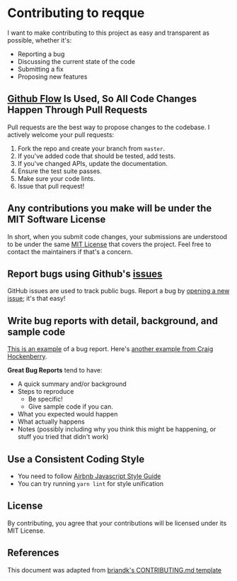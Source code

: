 # Contributing to reqque

I want to make contributing to this project as easy and transparent as possible, whether it's:

- Reporting a bug
- Discussing the current state of the code
- Submitting a fix
- Proposing new features

## [Github Flow](https://guides.github.com/introduction/flow/index.html) Is Used, So All Code Changes Happen Through Pull Requests

Pull requests are the best way to propose changes to the codebase. I actively welcome your pull requests:

1. Fork the repo and create your branch from `master`.
2. If you've added code that should be tested, add tests.
3. If you've changed APIs, update the documentation.
4. Ensure the test suite passes.
5. Make sure your code lints.
6. Issue that pull request!

## Any contributions you make will be under the MIT Software License

In short, when you submit code changes, your submissions are understood to be under the same [MIT License](http://choosealicense.com/licenses/mit/) that covers the project. Feel free to contact the maintainers if that's a concern.

## Report bugs using Github's [issues](https://github.com/furkankose/reqque/issues)

GitHub issues are used to track public bugs. Report a bug by [opening a new issue](); it's that easy!

## Write bug reports with detail, background, and sample code

[This is an example](http://stackoverflow.com/q/12488905/180626) of a bug report. Here's [another example from Craig Hockenberry](http://www.openradar.me/11905408).

**Great Bug Reports** tend to have:

- A quick summary and/or background
- Steps to reproduce
  - Be specific!
  - Give sample code if you can.
- What you expected would happen
- What actually happens
- Notes (possibly including why you think this might be happening, or stuff you tried that didn't work)

## Use a Consistent Coding Style

- You need to follow [Airbnb Javascript Style Guide](https://github.com/airbnb/javascript)
- You can try running `yarn lint` for style unification

## License

By contributing, you agree that your contributions will be licensed under its MIT License.

## References

This document was adapted from [briandk's CONTRIBUTING.md template](https://gist.github.com/briandk/3d2e8b3ec8daf5a27a62)
